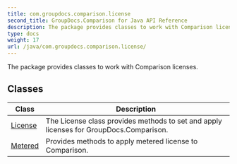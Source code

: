 ```yaml
---
title: com.groupdocs.comparison.license
second_title: GroupDocs.Comparison for Java API Reference
description: The package provides classes to work with Comparison licenses.
type: docs
weight: 17
url: /java/com.groupdocs.comparison.license/
---
```


The package provides classes to work with Comparison licenses.


## Classes

| Class | Description |
| --- | --- |
| [License](../com.groupdocs.comparison.license/license) | The License class provides methods to set and apply licenses for GroupDocs.Comparison. |
| [Metered](../com.groupdocs.comparison.license/metered) | Provides methods to apply metered license to Comparison. |
